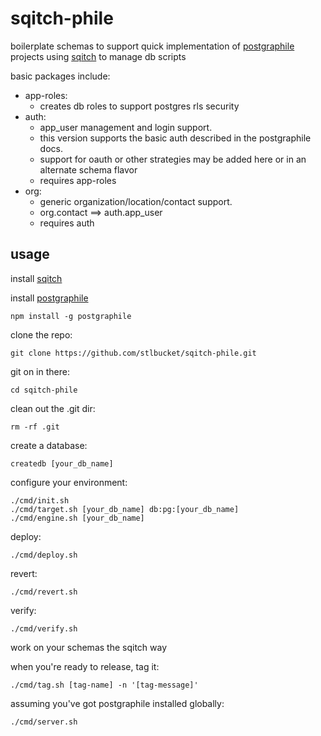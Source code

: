 # sqitch-phile #

<p>
  boilerplate schemas to support quick implementation 
  of <a href="https://www.graphile.org/postgraphile/">postgraphile</a> projects
  using <a href="http://sqitch.org/">sqitch</a> to manage db scripts
</p>

basic packages include:
- app-roles: 
  - creates db roles to support postgres rls security
- auth: 
  - app_user management and login support.  
  - this version supports the basic auth described in the postgraphile docs.
  - support for oauth or other strategies may be added here or in an alternate schema flavor
  - requires app-roles
- org: 
  - generic organization/location/contact support.
  - org.contact ==> auth.app_user
  - requires auth
  

## usage ##
install <a href="http://sqitch.org/">sqitch</a>

install <a href="https://www.graphile.org/postgraphile/">postgraphile</a>
```$xslt
npm install -g postgraphile
```

clone the repo:  
```$xslt
git clone https://github.com/stlbucket/sqitch-phile.git
```
git on in there:
```$xslt
cd sqitch-phile
```
clean out the .git dir:
```$xslt
rm -rf .git
```
create a database:
```$xslt
createdb [your_db_name]
```
configure your environment:
```$xslt
./cmd/init.sh
./cmd/target.sh [your_db_name] db:pg:[your_db_name]
./cmd/engine.sh [your_db_name]
```
deploy:
```$xslt
./cmd/deploy.sh
```
revert:
```$xslt
./cmd/revert.sh
```
verify:
```$xslt
./cmd/verify.sh
```

work on your schemas the sqitch way

when you're ready to release, tag it:
```$xslt
./cmd/tag.sh [tag-name] -n '[tag-message]'
```

assuming you've got postgraphile installed globally:
```$xslt
./cmd/server.sh
```